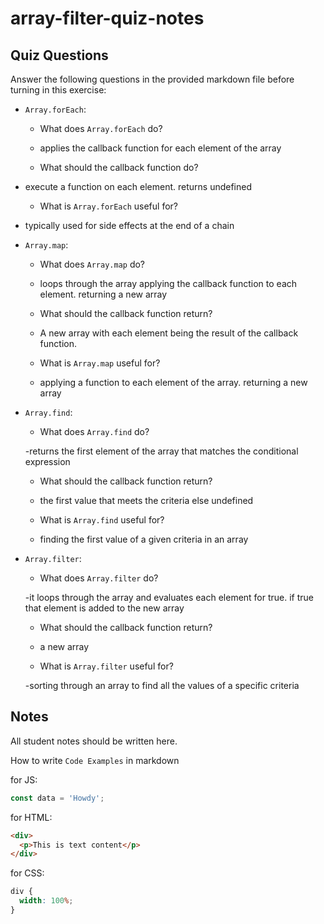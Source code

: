 # array-filter-quiz-notes

## Quiz Questions

Answer the following questions in the provided markdown file before turning in this exercise:

- `Array.forEach`:

  - What does `Array.forEach` do?
  - applies the callback function for each element of the array

  - What should the callback function do?

- execute a function on each element. returns undefined

  - What is `Array.forEach` useful for?

- typically used for side effects at the end of a chain

- `Array.map`:

  - What does `Array.map` do?

  - loops through the array applying the callback function to each element. returning a new array

  - What should the callback function return?

  - A new array with each element being the result of the callback function.

  - What is `Array.map` useful for?

  - applying a function to each element of the array. returning a new array

- `Array.find`:

  - What does `Array.find` do?

  -returns the first element of the array that matches the conditional expression

  - What should the callback function return?

  - the first value that meets the criteria else undefined

  - What is `Array.find` useful for?

  - finding the first value of a given criteria in an array

- `Array.filter`:

  - What does `Array.filter` do?

  -it loops through the array and evaluates each element for true. if true that element is added to the new array

  - What should the callback function return?

  - a new array

  - What is `Array.filter` useful for?

  -sorting through an array to find all the values of a specific criteria

## Notes

All student notes should be written here.

How to write `Code Examples` in markdown

for JS:

```javascript
const data = 'Howdy';
```

for HTML:

```html
<div>
  <p>This is text content</p>
</div>
```

for CSS:

```css
div {
  width: 100%;
}
```
